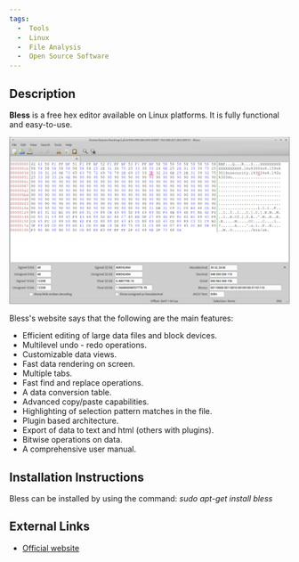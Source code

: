 ```yaml
---
tags:
  -  Tools
  -  Linux
  -  File Analysis
  -  Open Source Software 
---
```

## Description

**Bless** is a free hex editor available on Linux platforms. It is fully
functional and easy-to-use.

![Alt text](assets/images/bless.png)

Bless's website says that the following are the main features:

- Efficient editing of large data files and block devices.
- Multilevel undo - redo operations.
- Customizable data views.
- Fast data rendering on screen.
- Multiple tabs.
- Fast find and replace operations.
- A data conversion table.
- Advanced copy/paste capabilities.
- Highlighting of selection pattern matches in the file.
- Plugin based architecture.
- Export of data to text and html (others with plugins).
- Bitwise operations on data.
- A comprehensive user manual.

## Installation Instructions

Bless can be installed by using the command: *sudo apt-get install
bless*

## External Links

- [Official website](http://home.gna.org/bless/index.html)


